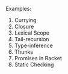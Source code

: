 Examples:

1. Currying
2. Closure
3. Lexical Scope
4. Tail-recursion
5. Type-inference
6. Thunks
7. Promises in Racket
8. Static Checking
